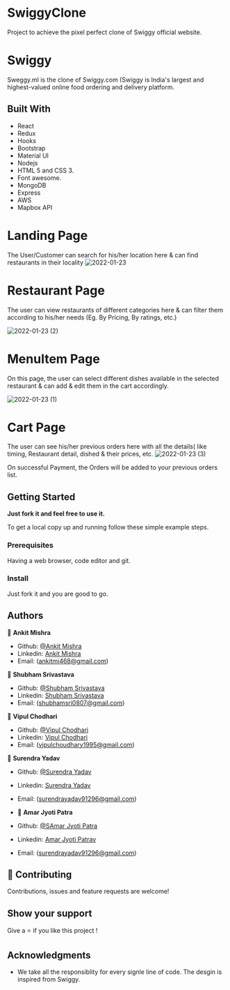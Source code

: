 # SwiggyClone
Project to achieve the pixel perfect clone of Swiggy official website.

# Swiggy 

Sweggy.ml is the clone of Swiggy.com (Swiggy is India's largest and highest-valued online food ordering and delivery platform. 

## Built With

  - React
  - Redux
  - Hooks
  - Bootstrap
  - Material UI
  - Nodejs
  - HTML 5 and CSS 3.
  - Font awesome.
  - MongoDB
  - Express
  - AWS
  - Mapbox API
  


# Landing Page
The User/Customer can search for his/her location here & can find restaurants in their locality
![2022-01-23](https://user-images.githubusercontent.com/86356397/150675541-13f7698e-92de-4151-b987-2fb8a290610f.png)


# Restaurant Page
The user can view restaurants of different categories here & can filter them according to his/her needs (Eg. By Pricing, By ratings, etc.)

![2022-01-23 (2)](https://user-images.githubusercontent.com/86356397/150675573-58a56d7c-dd76-4740-a5d8-7edc2a638a74.png)



# MenuItem Page
On this page, the user can select different dishes available in the selected restaurant & can add & edit them in the cart accordingly.

![2022-01-23 (1)](https://user-images.githubusercontent.com/86356397/150675577-eb2cd625-3ab5-41dd-80fd-348db658a994.png)


# Cart Page
The user can see his/her previous orders here with all the details( like timing, Restaurant detail, dished & their prices, etc.
![2022-01-23 (3)](https://user-images.githubusercontent.com/86356397/150675585-de1dc538-b685-483b-99b8-ef4257239a47.png)


On successful Payment, the Orders will be added to your previous orders list.


## Getting Started

**Just fork it and feel free to use it.**

To get a local copy up and running follow these simple example steps.

### Prerequisites

Having a web browser, code editor and git.

### Install

Just fork it and you are good to go.

## Authors

👤 **Ankit Mishra**

- Github: [@Ankit Mishra](https://github.com/Ankit-Mishra07)
- Linkedin: [Ankit Mishra](https://www.linkedin.com/in/ankit-mishra07/)
- Email: (ankitmi468@gmail.com)

👤 **Shubham Srivastava**

- Github: [@Shubham Srivastava](https://github.com/NoobDev008)
- Linkedin: [Shubham Srivastava](https://www.linkedin.com/in/developershubham008/)
- Email: (shubhamsri0807@gmail.com)

👤 **Vipul Chodhari**

- Github: [@Vipul Chodhari](https://github.com/Vipchoudhary13)
- Linkedin: [Vipul Chodhari](http://www.linkedin.com/in/vipul-chodhari)
- Email: (vipulchoudhary1995@gmail.com)

👤 **Surendra Yadav**

- Github: [@Surendra Yadav](https://github.com/Surendra9129)
- Linkedin: [Surendra Yadav](https://www.linkedin.com/in/surendra-yadav-75812b1a1/)
- Email: (surendrayadav91296@gmail.com)

- 👤 **Amar Jyoti Patra**

- Github: [@SAmar Jyoti Patra](http://www.github.com/amarjyotipatra)
- Linkedin: [Amar Jyoti Patrav](https://www.linkedin.com/in/amar-jyoti-patra-28a610207/)
- Email: (surendrayadav91296@gmail.com)

## 🤝 Contributing

Contributions, issues and feature requests are welcome!


## Show your support

Give a ⭐️ if you like this project !

## Acknowledgments

- We take all the responsiblity for every signle line of code. The desgin is inspired from Swiggy.
